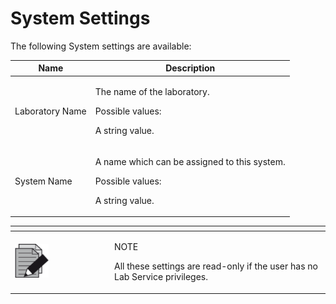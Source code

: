 # System Settings

The following System settings are available:

&#x20;

| Name            | Description                                                                                              |
| --------------- | -------------------------------------------------------------------------------------------------------- |
| Laboratory Name | <p>The name of the laboratory.</p><p> </p><p>Possible values:</p><p>A string value.</p>                  |
| System Name     | <p>A name which can be assigned to this system.</p><p> </p><p>Possible values:</p><p>A string value.</p> |

&#x20;

<table data-header-hidden><thead><tr><th width="145"></th><th></th></tr></thead><tbody><tr><td><img src="../../../.gitbook/assets/image (10) (1) (1) (1) (1) (1) (1) (1) (1) (1) (1) (1).png" alt="" data-size="original"></td><td><p>NOTE</p><p>All these settings are read-only if the user has no Lab Service privileges.</p></td></tr></tbody></table>

